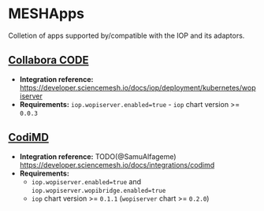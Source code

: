 # MESHApps

Colletion of apps supported by/compatible with the IOP and its adaptors.

## [Collabora CODE](https://hub.helm.sh/charts/stable/collabora-code)

- **Integration reference:** https://developer.sciencemesh.io/docs/iop/deployment/kubernetes/wopiserver
- **Requirements:** `iop.wopiserver.enabled=true` - `iop` chart version >= `0.0.3`

## [CodiMD](https://hub.helm.sh/charts/codimd/codimd)

- **Integration reference:** TODO(@SamuAlfageme) https://developer.sciencemesh.io/docs/integrations/codimd
- **Requirements:**
  - `iop.wopiserver.enabled=true` and `iop.wopiserver.wopibridge.enabled=true`
  - `iop` chart version >= `0.1.1` (`wopiserver` chart >= `0.2.0`)
